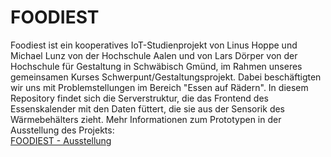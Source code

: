 # FOODIEST
Foodiest ist ein kooperatives IoT-Studienprojekt von Linus Hoppe und Michael Lunz von der Hochschule Aalen und von Lars Dörper von der Hochschule für Gestaltung in Schwäbisch Gmünd, im Rahmen unseres gemeinsamen Kurses Schwerpunt/Gestaltungsprojekt. Dabei beschäftigten wir uns mit Problemstellungen im Bereich "Essen auf Rädern". In diesem Repository findet sich die Serverstruktur, die das Frontend des Essenskalender mit den Daten füttert, die sie aus der Sensorik des Wärmebehälters zieht. Mehr Informationen zum Prototypen in der Ausstellung des Projekts: 
<br>
[FOODIEST - Ausstellung](https://ausstellung.hfg-gmuend.de/w-2021/projekte/foodiest)
